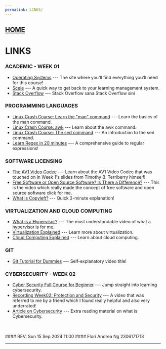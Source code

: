 ```yaml
---
permalink: LINKS/
---
```


## [HOME](../)

# LINKS

### ACADEMIC - WEEK 01
* [Operating Systems](https://os.vlsm.org/) ---
  The site where you'll find everything you'll need for this course!
* [Scele](https://scele.cs.ui.ac.id/) ---
  A quick way to get back to your learning management system.
* [Stack Overflow](https://stackoverflow.com/) ---
  Stack Overflow sana Stack Overflow sini
  
### PROGRAMMING LANGUAGES
* [Linux Crash Course: Learn the "man" command](https://youtu.be/7BG-Devm7sA?si=2CWh7JXeHqfdGzLY) ---
  Learn the basics of the man command.
* [Linux Crash Course: awk](https://youtu.be/oPEnvuj9QrI?si=5UueTkolz_2UqzKf) ---
  Learn about the awk command.
* [Linux Crash Course: The sed command](https://youtu.be/nXLnx8ncZyE?si=oL_ORaGFZOQ6TeYM) ---
  An introduction to the sed command.
* [Learn Regex in 20 minutes](https://youtu.be/rhzKDrUiJVk?si=xYm1ADpYr7CY8iw9) ---
  A comprehensive guide to regular expressions!

### SOFTWARE LICENSING
* [The AV1 Video Codec](https://youtu.be/qubPzBcYCTw?si=4tjaUKjUumP3mB0e) ---
  Learn about the AV1 Video Codec that was touched on in Week 1's slides from Timothy B. Terriberry himself!
* [Free Software or Open Source Software? Is There a Difference?](https://youtu.be/Qyb5KZC7d6s?si=_PPzRO0vf1TktDqa) ---
  This is the video which really made the concept of free software and open source software click for me. 
* [What is Copyleft?](https://youtu.be/6Xky8HTqaZo?si=MOkWW3fUKW2VBs5_) ---
  Quick 3-minute explanation!

### VIRTUALIZATION AND CLOUD COMPUTING
* [What is a Hypervisor?](https://youtu.be/LMAEbB2a50M?si=txovbQswxpCvVkSp) ---
  The most understandable video of what a hypervisor is for me.
* [Virtualization Explained](https://youtu.be/UBVVq-xz5i0?si=PtMNX2qApMFcjTuw) ---
  Learn more about virtualization. 
* [Cloud Computing Explained](https://youtu.be/_a6us8kaq0g?si=sIpkb86NBM_9HqF5) ---
  Learn about cloud computing.

### GIT
* [Git Tutorial for Dummies](https://youtu.be/mJ-qvsxPHpY?si=OSMydLQvuzKUTuVV) ---
  Self-explanatory video title! 

### CYBERSECURITY - WEEK 02
* [Cyber Security Full Course for Beginner](https://youtu.be/U_P23SqJaDc?si=XPewqnlNtayGt-JK) ---
  Jump straight into learning cybersecurity.
* [Recording Week02: Protection and Security](https://www.youtube.com/watch?v=QpmAKN9j2ks) ---
  A video that was referred to me by a friend which I found really helpful and also very underrated!  
* [Article on Cybersecurity](https://www.kaspersky.com/resource-center/definitions/what-is-cyber-security) ---
  Extra reading material on what is Cybersecurity.
 
<br>
<br>
#### REV: Sun 15 Sep 2024 11:00
#### Flori Andrea Ng 2306171713
<hr>
